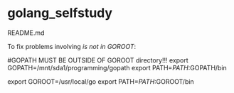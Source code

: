 # golang_selfstudy
README.md

To fix problems involving _<package> is not in GOROOT_:

#GOPATH MUST BE OUTSIDE OF GOROOT directory!!!
export GOPATH=/mnt/sda1/programming/gopath
export PATH=$PATH:$GOPATH/bin

export GOROOT=/usr/local/go
export PATH=$PATH:$GOROOT/bin
